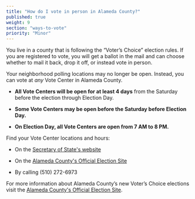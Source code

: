 ```yaml
---
title: "How do I vote in person in Alameda County?"
published: true
weight: 9
section: "ways-to-vote"
priority: "Minor"
---
```


You live in a county that is following the “Voter’s Choice” election rules. If you are registered to vote, you will get a ballot in the mail and can choose whether to mail it back, drop it off, or instead vote in person.

Your neighborhood polling locations may no longer be open. Instead, you can vote at *any* Vote Center in Alameda County.   

- **All Vote Centers will be open for at least 4 days** from the Saturday before the election through Election Day.

- **Some Vote Centers may be open before the Saturday before Election Day.**

- **On Election Day, all Vote Centers are open from 7 AM to 8 PM.**  

Find your Vote Center locations and hours:  

- On the [Secretary of State's website](https://caearlyvoting.sos.ca.gov/) 

- On the [Alameda County's Official Election Site](https://www.acgov.org/rov_app/pollinglist)   

- By calling (510) 272-6973

For more information about Alameda County’s new Voter’s Choice elections visit the [Alameda County's Official Election Site](https://www.acvote.org/vca).
